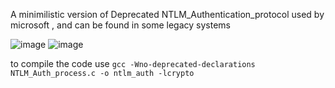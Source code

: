 A minimilistic version of Deprecated NTLM_Authentication_protocol used by microsoft , and can be found in some legacy systems

![image](https://github.com/user-attachments/assets/ae3fb894-516b-4c2f-92b6-0ae746a0fdce)
![image](https://github.com/user-attachments/assets/2b0ed791-9435-4a00-9c6a-fb1a09b0bf7f)


to compile the code use 
`gcc -Wno-deprecated-declarations NTLM_Auth_process.c -o ntlm_auth -lcrypto`
